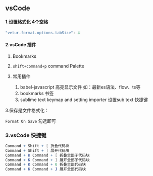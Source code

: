 ## vsCode

#### 1.设置格式化 4个空格

```javascript
"vetur.format.options.tabSize": 4 
```

#### 2.vsCode 插件

1. Bookmarks

5. `shift+command+p`   command Palette

6. 常用插件

   1. babel-javascript 高亮显示文件 如：最新es语法、flow、ts等
   2. bookmarks 书签
   3. sublime text keymap and setting importer 设置sub text 快捷键

3.保存是文件格式化：

`Format On Save`  勾选即可 

### 3.vsCode 快捷键

```mathematica
Command + Shift + [ 折叠代码块
Command + Shift + ] 展开代码块
Command + K Command + [ 折叠全部子代码块
Command + K Command + ] 展开全部子代码块
Command + K Command + 0 折叠全部代码块
Command + K Command + J 展开全部代码块
```

